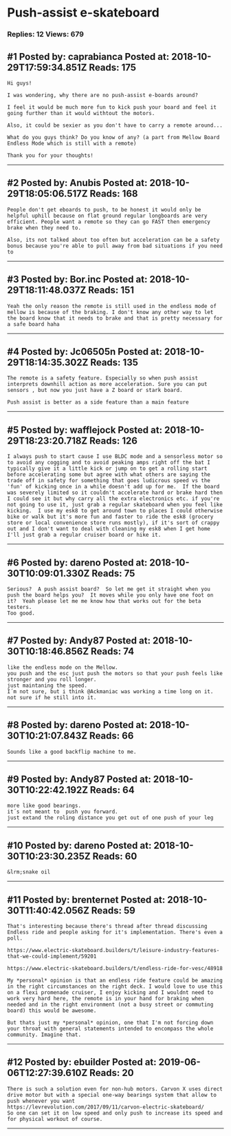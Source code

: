 # Push-assist e-skateboard

### Replies: 12 Views: 679

## \#1 Posted by: caprabianca Posted at: 2018-10-29T17:59:34.851Z Reads: 175

```
Hi guys!

I was wondering, why there are no push-assist e-boards around?

I feel it would be much more fun to kick push your board and feel it going further than it would withtout the motors.

Also, it could be sexier as you don't have to carry a remote around...

What do you guys think? Do you know of any? (a part from Mellow Board Endless Mode which is still with a remote)

Thank you for your thoughts!
```

---
## \#2 Posted by: Anubis Posted at: 2018-10-29T18:05:06.517Z Reads: 168

```
People don't get eboards to push, to be honest it would only be helpful uphill because on flat ground regular longboards are very efficient. People want a remote so they can go FAST then emergency brake when they need to. 

Also, its not talked about too often but acceleration can be a safety bonus because you're able to pull away from bad situations if you need to
```

---
## \#3 Posted by: Bor.inc Posted at: 2018-10-29T18:11:48.037Z Reads: 151

```
Yeah the only reason the remote is still used in the endless mode of mellow is because of the braking. I don't know any other way to let the board know that it needs to brake and that is pretty necessary for a safe board haha
```

---
## \#4 Posted by: Jc06505n Posted at: 2018-10-29T18:14:35.302Z Reads: 135

```
The remote is a safety feature. Especially so when push assist interprets downhill action as more acceleration. Sure you can put sensors , but now you just have a Z board or stark board. 

Push assist is better as a side feature than a main feature
```

---
## \#5 Posted by: wafflejock Posted at: 2018-10-29T18:23:20.718Z Reads: 126

```
I always push to start cause I use BLDC mode and a sensorless motor so to avoid any cogging and to avoid peaking amps right off the bat I typically give it a little kick or jump on to get a rolling start before accelerating some but agree with what others are saying the trade off in safety for something that goes ludicrous speed vs the 'fun' of kicking once in a while doesn't add up for me.  If the board was severely limited so it couldn't accelerate hard or brake hard then I could see it but why carry all the extra electronics etc. if you're not going to use it, just grab a regular skateboard when you feel like kicking.  I use my esk8 to get around town to places I could otherwise bike or walk but it's more fun and faster to ride the esk8 (grocery store or local convenience store runs mostly), if it's sort of crappy out and I don't want to deal with cleaning my esk8 when I get home I'll just grab a regular cruiser board or hike it.
```

---
## \#6 Posted by: dareno Posted at: 2018-10-30T10:09:01.330Z Reads: 75

```
Serious?  A push assist board?  So let me get it straight when you push the board helps you?  It moves while you only have one foot on it?  Yeah please let me me know how that works out for the beta testers.
Too good.
```

---
## \#7 Posted by: Andy87 Posted at: 2018-10-30T10:18:46.856Z Reads: 74

```
like the endless mode on the Mellow.
you push and the esc just push the motors so that your push feels like stronger and you roll longer.
just maintaning the speed.
I´m not sure, but i think @Ackmaniac was working a time long on it. not sure if he still into it.
```

---
## \#8 Posted by: dareno Posted at: 2018-10-30T10:21:07.843Z Reads: 66

```
Sounds like a good backflip machine to me.
```

---
## \#9 Posted by: Andy87 Posted at: 2018-10-30T10:22:42.192Z Reads: 64

```
more like good bearings.
it´s not meant to  push you forward.
just extand the roling distance you get out of one push of your leg
```

---
## \#10 Posted by: dareno Posted at: 2018-10-30T10:23:30.235Z Reads: 60

```
&lrm;snake oil
```

---
## \#11 Posted by: brenternet Posted at: 2018-10-30T11:40:42.056Z Reads: 59

```
That's interesting because there's thread after thread discussing Endless ride and people asking for it's implementation. There's even a poll.

https://www.electric-skateboard.builders/t/leisure-industry-features-that-we-could-implement/59201

https://www.electric-skateboard.builders/t/endless-ride-for-vesc/48918

My *personal* opinion is that an endless ride feature could be amazing in the right circumstances on the right deck. I would love to use this on a flexi promenade cruiser, I enjoy kicking and I wouldnt need to work very hard here, the remote is in your hand for braking when needed and in the right environment (not a busy street or commuting board) this would be awesome.

But thats just my *personal* opinion, one that I'm not forcing down your throat with general statements intended to encompass the whole community. Imagine that.
```

---
## \#12 Posted by: ebuilder Posted at: 2019-06-06T12:27:39.610Z Reads: 20

```
There is such a solution even for non-hub motors. Carvon X uses direct drive motor but with a special one-way bearings system that allow to push whenever you want
https://levrevolution.com/2017/09/11/carvon-electric-skateboard/
So one can set it on low speed and only push to increase its speed and for physical workout of course.
```

---
